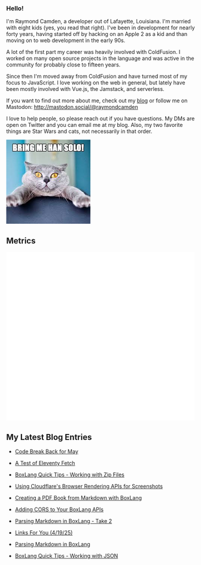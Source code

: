 ### Hello!

I'm Raymond Camden, a developer out of Lafayette, Louisiana. I'm married with eight kids (yes, you read that right). I've been in development for nearly forty years, having started off by hacking on an Apple 2 as a kid and than moving on to web development in the early 90s.

A lot of the first part my career was heavily involved with ColdFusion. I worked on many open source projects in the language and was active in the community for probably close to fifteen years. 

Since then I'm moved away from ColdFusion and have turned most of my focus to JavaScript. I love working on the web in general, but lately have been mostly involved with Vue.js, the Jamstack, and serverless. 

If you want to find out more about me, check out my [blog](https://www.raymondcamden.com) or follow me on Mastodon: <http://mastodon.social/@raymondcamden>

I love to help people, so please reach out if you have questions. My DMs are open on Twitter and you can email me at my blog. Also, my two favorite things are Star Wars and cats, not necessarily in that order.

![Star Wars cat](https://raw.githubusercontent.com/cfjedimaster/cfjedimaster/master/cat.jpg)

## Metrics

<picture>
  <img src="/github-metrics.svg" alt="Metrics">
</picture>

<!-- RSS -->
## My Latest Blog Entries

* [Code Break Back for May](https://www.raymondcamden.com/2025/05/01/codebreak-back-for-may)

* [A Test of Eleventy Fetch](https://www.raymondcamden.com/2025/04/30/a-test-of-eleventy-fetch)

* [BoxLang Quick Tips - Working with Zip Files](https://www.raymondcamden.com/2025/04/28/boxlang-quick-tips-working-with-zip-files)

* [Using Cloudflare's Browser Rendering APIs for Screenshots](https://www.raymondcamden.com/2025/04/25/using-cloudflares-browser-rendering-apis-for-screenshots)

* [Creating a PDF Book from Markdown with BoxLang](https://www.raymondcamden.com/2025/04/24/creating-a-pdf-book-from-markdown-with-boxlang)

* [Adding CORS to Your BoxLang APIs](https://www.raymondcamden.com/2025/04/23/adding-cors-to-your-boxlang-apis)

* [Parsing Markdown in BoxLang - Take 2](https://www.raymondcamden.com/2025/04/21/parsing-markdown-in-boxlang-take-2)

* [Links For You (4/19/25)](https://www.raymondcamden.com/2025/04/19/links-for-you-41925)

* [Parsing Markdown in BoxLang](https://www.raymondcamden.com/2025/04/18/parsing-markdown-in-boxlang)

* [BoxLang Quick Tips - Working with JSON](https://www.raymondcamden.com/2025/04/15/boxlang-quick-tips-working-with-json)

<!-- ENDRSS -->


